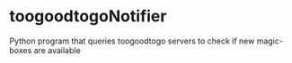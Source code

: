# toogoodtogoNotifier
Python program that queries toogoodtogo servers to check if new magic-boxes are available 
